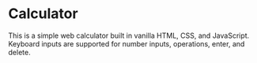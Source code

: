 # Calculator
This is a simple web calculator built in vanilla HTML, CSS, and JavaScript.
Keyboard inputs are supported for number inputs, operations, enter, and delete.
